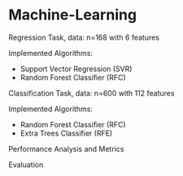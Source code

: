 # Machine-Learning

Regression Task, data: n=168 with 6 features

Implemented Algorithms:
- Support Vector Regression (SVR)
- Random Forest Classifier (RFC)

Classification Task, data: n=600 with 112 features

Implemented Algorithms:
- Random Forest Classifier (RFC)
- Extra Trees Classifier (RFE)

Performance Analysis and Metrics

Evaluation
